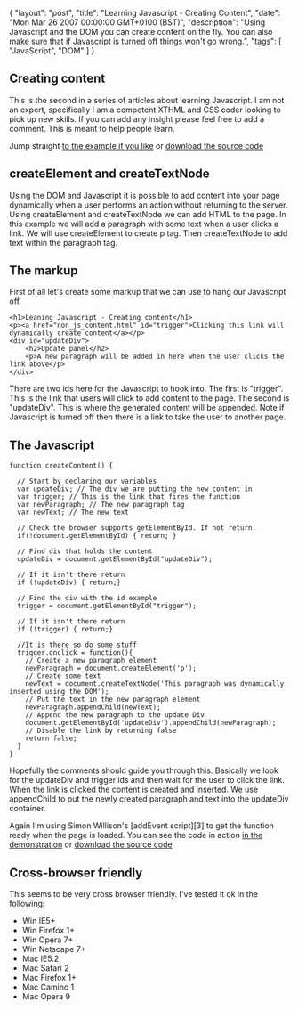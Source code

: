 {
  "layout": "post",
  "title": "Learning Javascript - Creating Content",
  "date": "Mon Mar 26 2007 00:00:00 GMT+0100 (BST)",
  "description": "Using Javascript and the DOM you can create content on the fly. You can also make sure that if Javascript is turned off things won't go wrong.",
  "tags": [
    "JavaScript",
    "DOM"
  ]
}
## Creating content

This is the second in a series of articles about learning Javascript. I am not an expert, specifically I am a competent XTHML and CSS coder looking to pick up new skills. If you can add any insight please feel free to add a comment. This is meant to help people learn.

Jump straight [to the example if you like][1] or [download the source code][2] 

## createElement and createTextNode

Using the DOM and Javascript it is possible to add content into your page dynamically when a user performs an action without returning to the server. Using createElement and createTextNode we can add HTML to the page. In this example we will add a paragraph with some text when a user clicks a link. We will use createElement to create p tag. Then createTextNode to add text within the paragraph tag.

## The markup

First of all let's create some markup that we can use to hang our Javascript off. 

    <h1>Leaning Javascript - Creating content</h1>  
    <p><a href="non_js_content.html" id="trigger">Clicking this link will dynamically create content</a></p>  
    <div id="updateDiv">
        <h2>Update panel</h2>
        <p>A new paragraph will be added in here when the user clicks the link above</p>
    </div>

There are two ids here for the Javascript to hook into. The first is "trigger". This is the link that users will click to add content to the page. The second is "updateDiv". This is where the generated content will be appended. Note if Javascript is turned off then there is a link to take the user to another page. 

## The Javascript 

    function createContent() {

      // Start by declaring our variables
      var updateDiv; // The div we are putting the new content in
      var trigger; // This is the link that fires the function
      var newParagraph; // The new paragraph tag
      var newText; // The new text

      // Check the browser supports getElementById. If not return.
      if(!document.getElementById) { return; }

      // Find div that holds the content
      updateDiv = document.getElementById("updateDiv");

      // If it isn't there return
      if (!updateDiv) { return;}

      // Find the div with the id example
      trigger = document.getElementById("trigger");

      // If it isn't there return
      if (!trigger) { return;}

      //It is there so do some stuff
      trigger.onclick = function(){
        // Create a new paragraph element
        newParagraph = document.createElement('p');
        // Create some text
        newText = document.createTextNode('This paragraph was dynamically inserted using the DOM');
        // Put the text in the new paragraph element
        newParagraph.appendChild(newText);
        // Append the new paragraph to the update Div
        document.getElementById('updateDiv').appendChild(newParagraph);
        // Disable the link by returning false            
        return false;
      }
    }

Hopefully the comments should guide you through this. Basically we look for the updateDiv and trigger ids and then wait for the user to click the link. When the link is clicked the content is created and inserted. We use appendChild to put the newly created paragraph and text into the updateDiv container. 

Again I'm using Simon Willison's [addEvent script][3] to get the function ready when the page is loaded. 
You can see the code in action [in the demonstration][1] or [download the source code][2] 

## Cross-browser friendly

This seems to be very cross browser friendly. I've tested it ok in the following:

*   Win IE5+
*   Win Firefox 1+
*   Win Opera 7+
*   Win Netscape 7+
*   Mac IE5.2
*   Mac Safari 2
*   Mac Firefox 1+
*   Mac Camino 1
*   Mac Opera 9

[1]: http://shapeshed.com/examples/creating-content/
[2]: http://cdn.shapeshed.com/downloads/creating-content.zip
[4]: http://simonwillison.net/2004/May/26/addLoadEvent/
